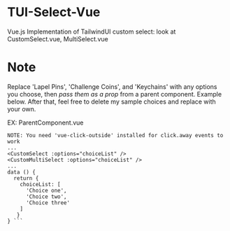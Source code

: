 # TUI-Select-Vue
Vue.js Implementation of TailwindUI custom select: look at CustomSelect.vue, MultiSelect.vue

# Note
Replace 'Lapel Pins', 'Challenge Coins', and 'Keychains' with any options you choose, then *pass them as a prop* from a parent component. Example below. After that, feel free to delete my sample choices and replace with your own.

EX: ParentComponent.vue

```
NOTE: You need 'vue-click-outside' installed for click.away events to work
...
<CustomSelect :options="choiceList" />
<CustomMultiSelect :options="choiceList" />
...
data () {
  return {
    choiceList: [
      'Choice one',
      'Choice two',
      'Choice three'
    ]
   }
} ```
